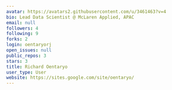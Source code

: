 ```yaml
---
avatar: https://avatars2.githubusercontent.com/u/3461463?v=4
bio: Lead Data Scientist @ McLaren Applied, APAC
email: null
followers: 4
following: 9
forks: 2
login: oentaryorj
open_issues: null
public_repos: 3
stars: 3
title: Richard Oentaryo
user_type: User
website: https://sites.google.com/site/oentaryo/
---
```


